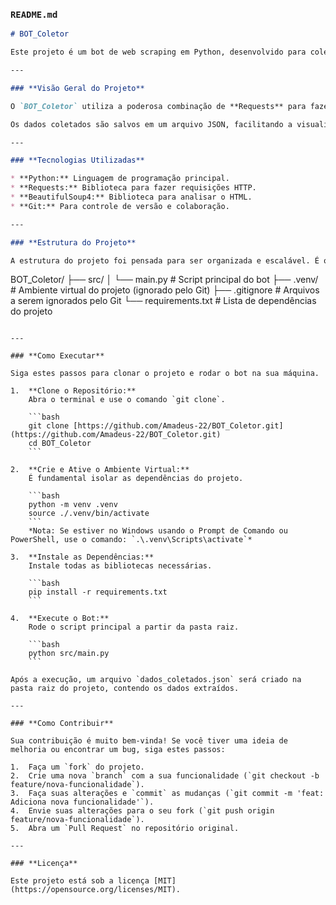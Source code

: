 

### **`README.md`**

```markdown
# BOT_Coletor

Este projeto é um bot de web scraping em Python, desenvolvido para coletar dados de diferentes sites educacionais. O objetivo é demonstrar o uso de bibliotecas de raspagem de dados e a criação de um fluxo de coleta automatizado.

---

### **Visão Geral do Projeto**

O `BOT_Coletor` utiliza a poderosa combinação de **Requests** para fazer requisições HTTP e **BeautifulSoup** para analisar o conteúdo HTML, extraindo informações como títulos, links e textos.

Os dados coletados são salvos em um arquivo JSON, facilitando a visualização e o processamento posterior.

---

### **Tecnologias Utilizadas**

* **Python:** Linguagem de programação principal.
* **Requests:** Biblioteca para fazer requisições HTTP.
* **BeautifulSoup4:** Biblioteca para analisar o HTML.
* **Git:** Para controle de versão e colaboração.

---

### **Estrutura do Projeto**

A estrutura do projeto foi pensada para ser organizada e escalável. É o modelo padrão para projetos em Python, facilitando a contribuição de outros desenvolvedores.

```

BOT\_Coletor/
├── src/
│   └── main.py              \# Script principal do bot
├── .venv/                   \# Ambiente virtual do projeto (ignorado pelo Git)
├── .gitignore               \# Arquivos a serem ignorados pelo Git
└── requirements.txt         \# Lista de dependências do projeto

````

---

### **Como Executar**

Siga estes passos para clonar o projeto e rodar o bot na sua máquina.

1.  **Clone o Repositório:**
    Abra o terminal e use o comando `git clone`.

    ```bash
    git clone [https://github.com/Amadeus-22/BOT_Coletor.git](https://github.com/Amadeus-22/BOT_Coletor.git)
    cd BOT_Coletor
    ```

2.  **Crie e Ative o Ambiente Virtual:**
    É fundamental isolar as dependências do projeto.

    ```bash
    python -m venv .venv
    source ./.venv/bin/activate
    ```
    *Nota: Se estiver no Windows usando o Prompt de Comando ou PowerShell, use o comando: `.\.venv\Scripts\activate`*

3.  **Instale as Dependências:**
    Instale todas as bibliotecas necessárias.

    ```bash
    pip install -r requirements.txt
    ```

4.  **Execute o Bot:**
    Rode o script principal a partir da pasta raiz.

    ```bash
    python src/main.py
    ```

Após a execução, um arquivo `dados_coletados.json` será criado na pasta raiz do projeto, contendo os dados extraídos.

---

### **Como Contribuir**

Sua contribuição é muito bem-vinda! Se você tiver uma ideia de melhoria ou encontrar um bug, siga estes passos:

1.  Faça um `fork` do projeto.
2.  Crie uma nova `branch` com a sua funcionalidade (`git checkout -b feature/nova-funcionalidade`).
3.  Faça suas alterações e `commit` as mudanças (`git commit -m 'feat: Adiciona nova funcionalidade'`).
4.  Envie suas alterações para o seu fork (`git push origin feature/nova-funcionalidade`).
5.  Abra um `Pull Request` no repositório original.

---

### **Licença**

Este projeto está sob a licença [MIT](https://opensource.org/licenses/MIT).
````

